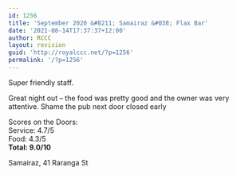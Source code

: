 ```yaml
---
id: 1256
title: 'September 2020 &#8211; Samairaz &#038; Flax Bar'
date: '2021-08-14T17:37:37+12:00'
author: RCCC
layout: revision
guid: 'http://royalccc.net/?p=1256'
permalink: '/?p=1256'
---
```


Super friendly staff.

<span data-sheets-formula-bar-text-style="font-size:13px;color:#000000;font-weight:normal;text-decoration:none;font-family:'Arial';font-style:normal;text-decoration-skip-ink:none;">Great night out – t</span><span data-sheets-formula-bar-text-style="font-size:13px;color:#000000;font-weight:normal;text-decoration:none;font-family:'Arial';font-style:normal;text-decoration-skip-ink:none;">he food was pretty good and the owner was very attentive. Shame the pub next door closed early  
</span>

Scores on the Doors:  
Service: 4.7/5  
Food: 4.3/5  
**Total: 9.0/10**

Samairaz, 41 Raranga St